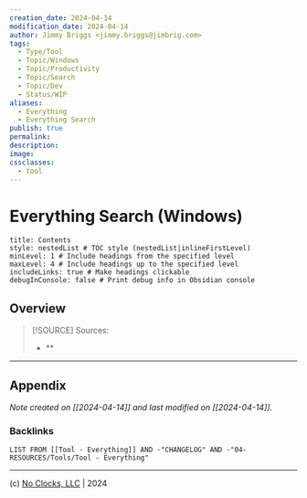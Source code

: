 ```yaml
---
creation_date: 2024-04-14
modification_date: 2024-04-14
author: Jimmy Briggs <jimmy.briggs@jimbrig.com>
tags:
  - Type/Tool
  - Topic/Windows
  - Topic/Productivity
  - Topic/Search
  - Topic/Dev
  - Status/WIP
aliases:
  - Everything
  - Everything Search
publish: true
permalink:
description:
image:
cssclasses:
  - tool
---
```



# Everything Search (Windows)


```table-of-contents
title: Contents 
style: nestedList # TOC style (nestedList|inlineFirstLevel)
minLevel: 1 # Include headings from the specified level
maxLevel: 4 # Include headings up to the specified level
includeLinks: true # Make headings clickable
debugInConsole: false # Print debug info in Obsidian console
```

## Overview

> [!SOURCE] Sources:
> - **

***

## Appendix

*Note created on [[2024-04-14]] and last modified on [[2024-04-14]].*

### Backlinks

```dataview
LIST FROM [[Tool - Everything]] AND -"CHANGELOG" AND -"04-RESOURCES/Tools/Tool - Everything"
```

***

(c) [No Clocks, LLC](https://github.com/noclocks) | 2024